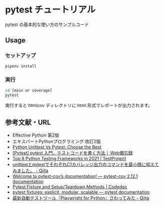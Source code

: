 # pytest チュートリアル

pytest の基本的な使い方のサンプルコード

## Usage

### セットアップ

```bash
pipenv install
```

### 実行

```bash
cd [main or coverage]
pytest
```

実行すると htmlcov ディレクトリに html 形式でレポートが出力されます。

## 参考文献・URL

- Effective Python 第2版
- エキスパートPythonプログラミング 改訂2版
- [Python Unittest Vs Pytest: Choose the Best](https://www.pythonpool.com/python-unittest-vs-pytest/)
- [[Pytest] pytest 入門、テストコードを書く方法 │ Web備忘録](https://webbibouroku.com/Blog/Article/pytest)
- [Top 8 Python Testing Frameworks in 2021 | TestProject](https://blog.testproject.io/2020/10/27/top-python-testing-frameworks/)
- [unittestとpytestでそれぞれC1カバレッジ出力のコマンドを最小限に抑えてみました。 - Qiita](https://qiita.com/a1k4r/items/893be1e90aea91830cfd)
- [Welcome to pytest-cov’s documentation! — pytest-cov 2.12.1 documentation](https://pytest-cov.readthedocs.io/en/latest/index.html)
- [Pytest Fixture and Setup/Teardown Methods | Codedec](https://codedec.com/tutorials/pytest-fixture-and-setup-teardown-methods/)
- [pytest fixtures: explicit, modular, scalable — pytest documentation](https://docs.pytest.org/en/stable/fixture.html)
- [最新自動テストツール『Playwright for Python』さわってみた - Qiita](https://qiita.com/yaboxi_/items/266b5ce18e57aa1faca1)
